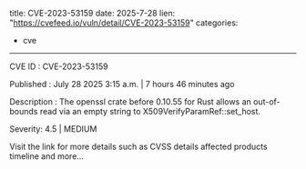  
title: CVE-2023-53159
date: 2025-7-28
lien: "https://cvefeed.io/vuln/detail/CVE-2023-53159"
categories:
  - cve
---

CVE ID : CVE-2023-53159

Published :  July 28
2025
3:15 a.m. | 7 hours
46 minutes ago

Description : The openssl crate before 0.10.55 for Rust allows an out-of-bounds read via an empty string to X509VerifyParamRef::set_host.

Severity: 4.5 | MEDIUM

Visit the link for more details
such as CVSS details
affected products
timeline
and more...
